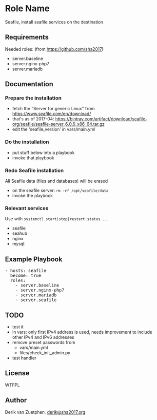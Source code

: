 Role Name
=========

Seafile, install seafile services on the destination


Requirements
------------

Needed roles: (from <https://github.com/sha2017>)

- server.baseline
- server.nginx-php7
- server.mariadb

Documentation
-------------

### Prepare the installation

- fetch the "Server for generic Linux" from <https://www.seafile.com/en/download/>
- that's as of 2017-04: <https://bintray.com/artifact/download/seafile-org/seafile/seafile-server_6.0.9_x86-64.tar.gz>
- edit the 'seafile_version' in vars/main.yml

### Do the installation

- put stuff below into a playbook
- invoke that playbook

### Redo Seafile installation

All Seafile data (files and databases) will be erased

- on the seafile server: `rm -rf /opt/seafile/data`
- invoke the playbook

### Relevant services

Use with `systemctl start|stop|restart|status ...`

- seafile
- seahub
- nginx
- mysql

Example Playbook
----------------

<pre>
- hosts: seafile
  become: true
  roles:
    - server.baseline
    - server.nginx-php7
    - server.mariadb
    - server.seafile
</pre>

TODO
----

- test it
- in vars: only first IPv4 address is used, needs improvement to include other IPv4 and IPv6 addresses
- remove preset passwords from
  - vars/main.yml
  - files/check_init_admin.py
- test handler

License
-------

WTFPL

Author
------
Derik van Zuetphen, derik@sha2017.org
